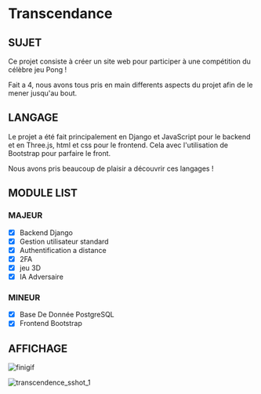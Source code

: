 # Transcendance

## SUJET

Ce projet consiste à créer un site web pour participer à une compétition du célèbre jeu Pong !

Fait a 4, nous avons tous pris en main differents aspects du projet afin de le mener jusqu'au bout.

## LANGAGE

Le projet a été fait principalement en Django et JavaScript pour le backend et en Three.js, html et css pour le frontend.
Cela avec l'utilisation de Bootstrap pour parfaire le front.

Nous avons pris beaucoup de plaisir a découvrir ces langages !

## MODULE LIST
### MAJEUR

- [x] Backend Django
- [x] Gestion utilisateur standard
- [x] Authentification a distance
- [x] 2FA 
- [x] jeu 3D
- [x] IA Adversaire 

### MINEUR

- [x] Base De Donnée PostgreSQL
- [x] Frontend Bootstrap

## AFFICHAGE

![finigif](https://github.com/user-attachments/assets/9cd3b8d3-f6e5-4b55-940d-8da9929aba59)

![transcendence_sshot_1](https://github.com/user-attachments/assets/3cafd445-e2d3-49cb-be36-ab3155df7b6d)
